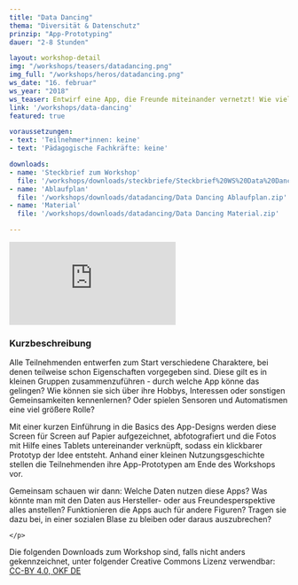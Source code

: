 ```yaml
---
title: "Data Dancing"
thema: "Diversität & Datenschutz"
prinzip: "App-Prototyping"
dauer: "2-8 Stunden"

layout: workshop-detail
img: "/workshops/teasers/datadancing.png"
img_full: "/workshops/heros/datadancing.png"
ws_date: "16. februar"
ws_year: "2018"
ws_teaser: Entwirf eine App, die Freunde miteinander vernetzt! Wie viele Informationen möchtest du freigeben, um die Daten anderer zu sehen? In diesem Workshop lernst du, wie man mit Papier und Tablets interaktive Prototypen erstellt, welche Rolle Anonymität und Überwachung spielt und warum Schubladen-Denken nervt.
link: '/workshops/data-dancing'
featured: true

voraussetzungen:
- text: 'Teilnehmer*innen: keine'
- text: 'Pädagogische Fachkräfte: keine'

downloads:
- name: 'Steckbrief zum Workshop'
  file: '/workshops/downloads/steckbriefe/Steckbrief%20WS%20Data%20Dancing.pdf'
- name: 'Ablaufplan'
  file: '/workshops/downloads/datadancing/Data Dancing Ablaufplan.zip'
- name: 'Material'
  file: '/workshops/downloads/datadancing/Data Dancing Material.zip'

---
```

<div class="embed-container">
	<iframe src="https://www.youtube-nocookie.com/embed/OC33I7M5e7w?rel=0&amp;showinfo=0" frameborder="0" allow="autoplay; encrypted-media" allowfullscreen></iframe>
</div>

<h3>Kurzbeschreibung</h3>
<p>
	Alle Teilnehmenden entwerfen zum Start verschiedene Charaktere, bei denen teilweise schon Eigenschaften vorgegeben sind. Diese gilt es in kleinen Gruppen zusammenzuführen - durch welche App könne das gelingen? Wie können sie sich über ihre Hobbys, Interessen oder sonstigen Gemeinsamkeiten kennenlernen? Oder spielen Sensoren und Automatismen eine viel größere Rolle?
	</p>
<p>
    	Mit einer kurzen Einführung in die Basics des App-Designs werden diese Screen für Screen auf Papier aufgezeichnet, abfotografiert und die Fotos mit Hilfe eines Tablets untereinander verknüpft, sodass ein klickbarer Prototyp der Idee entsteht. Anhand einer kleinen Nutzungsgeschichte stellen die Teilnehmenden ihre App-Prototypen am Ende des Workshops vor.
	</p>
<p>
Gemeinsam schauen wir dann: Welche Daten nutzen diese Apps? Was könnte man mit den Daten aus Hersteller- oder aus Freundesperspektive alles anstellen? Funktionieren die Apps auch für andere Figuren? Tragen sie dazu bei, in einer sozialen Blase zu bleiben oder daraus auszubrechen?

	</p>
<p>
	Die folgenden Downloads zum Workshop sind, falls nicht anders gekennzeichnet, unter folgender Creative Commons Lizenz verwendbar: <a class="highlight-grey" href="https://www.creativecommons.org/licenses/by/4.0/legalcode">CC-BY 4.0, OKF DE</a>
    	</p>
